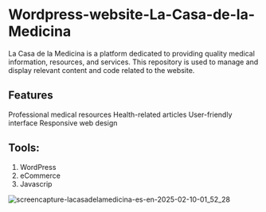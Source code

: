 # Wordpress-website-La-Casa-de-la-Medicina
La Casa de la Medicina is a platform dedicated to providing quality medical information, resources, and services. This repository is used to manage and display relevant content and code related to the website.

## Features
Professional medical resources
Health-related articles
User-friendly interface
Responsive web design

## Tools:
1. WordPress
2. eCommerce
3. Javascrip

![screencapture-lacasadelamedicina-es-en-2025-02-10-01_52_28](https://github.com/user-attachments/assets/32715f84-47a6-4e1b-994c-23138449cd8e)

    
